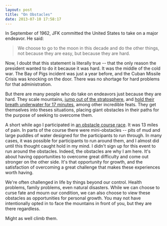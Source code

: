 ```yaml
---
layout: post
title: "On Obstacles"
date: 2013-07-10 17:58:17
---
```


<p class="p1">
  In September of 1962, JFK committed the United States to take on a major endeavor. He said:
</p>

> <p class="p1">
>   We choose to go to the moon in this decade and do the other things, not because they are easy, but because they are hard.
> </p>

<p class="p1">
  Now, I doubt that this statement is literally true -- that the only reason the president wanted to do it because it was hard. It was the middle of the cold war. The Bay of Pigs incident was just a year before, and the Cuban Missile Crisis was knocking on the door. There was no shortage for hard problems for that administration.
</p>

<p class="p1">
  But there are many people who do take on endeavors just because they are hard. They scale mountains, <a href="http://en.wikipedia.org/wiki/Red_Bull_Stratos" target="_blank" rel="noopener noreferrer" title="Red Bull Stratos">jump out of the stratosphere</a>, and <a href="http://www.ted.com/talks/david_blaine_how_i_held_my_breath_for_17_min.html" target="_blank" rel="noopener noreferrer" title="How I Held my Breath for 17 Minutes">hold their breath underwater for 17 minutes</a>, among other incredible feats. They get themselves into theses situations, placing giant obstacles in their paths for the purpose of seeking to overcome them.
</p>

<p class="p1">
  A short while ago I participated in <a href="https://www.youtube.com/watch?v=5VRaimWQYBA" target="_blank" rel="noopener noreferrer" title="Tough Mudder Mid-Atlantic">an obstacle course race</a>. It was 13 miles of pain. In parts of the course there were mini-obstacles -- pits of mud and large puddles of water designed for the participants to run through. In many cases, it was possible for participants to run around them, and I almost did until this thought caught hold in my mind. I didn't sign up for this event to run around the obstacles. Indeed, the obstacles are why I am here. It's about having opportunities to overcome great difficulty and come out stronger on the other side. It's that opportunity for growth, and the satisfaction of overcoming a great challenge that makes these experiences worth having.
</p>

<p class="p1">
  We're often challenged in life by things beyond our control. Health problems, family problems, even natural disasters. While we can choose to curse fate and mourn our condition, we can also choose to view these obstacles as opportunities for personal growth. You may not have intentionally opted in to face the mountains in front of you, but they are there regardless.
</p>

<p class="p1">
  Might as well climb them.
</p>